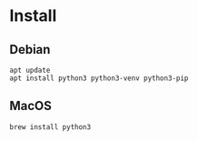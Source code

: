 # Install

## Debian

```
apt update
apt install python3 python3-venv python3-pip
```

## MacOS

```
brew install python3
```
